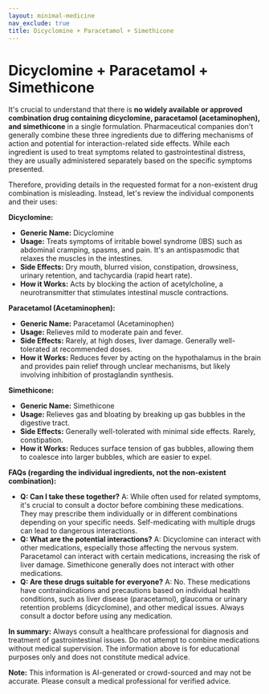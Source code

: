 ```yaml
---
layout: minimal-medicine
nav_exclude: true
title: Dicyclomine + Paracetamol + Simethicone
---
```


# Dicyclomine + Paracetamol + Simethicone

It's crucial to understand that there is **no widely available or approved combination drug containing dicyclomine, paracetamol (acetaminophen), and simethicone** in a single formulation.  Pharmaceutical companies don't generally combine these three ingredients due to differing mechanisms of action and potential for interaction-related side effects.  While each ingredient is used to treat symptoms related to gastrointestinal distress, they are usually administered separately based on the specific symptoms presented.

Therefore, providing details in the requested format for a non-existent drug combination is misleading.  Instead, let's review the individual components and their uses:

**Dicyclomine:**

* **Generic Name:** Dicyclomine
* **Usage:**  Treats symptoms of irritable bowel syndrome (IBS) such as abdominal cramping, spasms, and pain. It's an antispasmodic that relaxes the muscles in the intestines.
* **Side Effects:** Dry mouth, blurred vision, constipation, drowsiness, urinary retention, and tachycardia (rapid heart rate).
* **How it Works:**  Acts by blocking the action of acetylcholine, a neurotransmitter that stimulates intestinal muscle contractions.

**Paracetamol (Acetaminophen):**

* **Generic Name:** Paracetamol (Acetaminophen)
* **Usage:** Relieves mild to moderate pain and fever.
* **Side Effects:**  Rarely, at high doses, liver damage.  Generally well-tolerated at recommended doses.
* **How it Works:**  Reduces fever by acting on the hypothalamus in the brain and provides pain relief through unclear mechanisms, but likely involving inhibition of prostaglandin synthesis.

**Simethicone:**

* **Generic Name:** Simethicone
* **Usage:** Relieves gas and bloating by breaking up gas bubbles in the digestive tract.
* **Side Effects:** Generally well-tolerated with minimal side effects.  Rarely, constipation.
* **How it Works:**  Reduces surface tension of gas bubbles, allowing them to coalesce into larger bubbles, which are easier to expel.


**FAQs (regarding the individual ingredients, not the non-existent combination):**


* **Q: Can I take these together?** A: While often used for related symptoms, it's crucial to consult a doctor before combining these medications.  They may prescribe them individually or in different combinations depending on your specific needs.  Self-medicating with multiple drugs can lead to dangerous interactions.
* **Q: What are the potential interactions?** A: Dicyclomine can interact with other medications, especially those affecting the nervous system.  Paracetamol can interact with certain medications, increasing the risk of liver damage.  Simethicone generally does not interact with other medications.
* **Q: Are these drugs suitable for everyone?** A: No.  These medications have contraindications and precautions based on individual health conditions, such as liver disease (paracetamol), glaucoma or urinary retention problems (dicyclomine), and other medical issues.  Always consult a doctor before using any medication.


**In summary:**  Always consult a healthcare professional for diagnosis and treatment of gastrointestinal issues.  Do not attempt to combine medications without medical supervision.  The information above is for educational purposes only and does not constitute medical advice.


**Note:** This information is AI-generated or crowd-sourced and may not be accurate. Please consult a medical professional for verified advice.